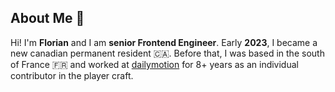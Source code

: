 ## About Me 👋

Hi! I'm **Florian** and I am **senior Frontend Engineer**. Early **2023**, I became a new canadian permanent resident 🇨🇦. Before that, I was based in the south of France 🇫🇷 and worked at [dailymotion](https://www.dailymotion.com/) for 8+ years as an individual contributor in the player craft.
